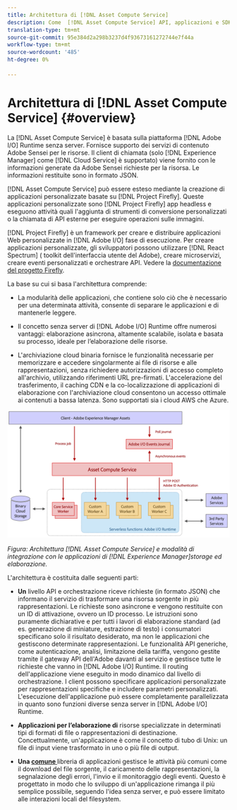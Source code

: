 ```yaml
---
title: Architettura di [!DNL Asset Compute Service]
description: Come  [!DNL Asset Compute Service] API, applicazioni e SDK funzionano insieme per fornire un servizio di elaborazione delle risorse nativo per il cloud.
translation-type: tm+mt
source-git-commit: 95e384d2a298b3237d4f93673161272744e7f44a
workflow-type: tm+mt
source-wordcount: '485'
ht-degree: 0%

---
```



# Architettura di [!DNL Asset Compute Service] {#overview}

La [!DNL Asset Compute Service] è basata sulla piattaforma [!DNL Adobe I/O] Runtime senza server. Fornisce  supporto dei servizi di contenuto Adobe Sensei per le risorse. Il client di chiamata (solo [!DNL Experience Manager] come [!DNL Cloud Service] è supportato) viene fornito con le  informazioni generate da Adobe Sensei richieste per la risorsa. Le informazioni restituite sono in formato JSON.

[!DNL Asset Compute Service] può essere esteso mediante la creazione di applicazioni personalizzate basate su  [!DNL Project Firefly]. Queste applicazioni personalizzate sono [!DNL Project Firefly] app headless e eseguono attività quali l&#39;aggiunta di strumenti di conversione personalizzati o la chiamata di API esterne per eseguire operazioni sulle immagini.

[!DNL Project Firefly] è un framework per creare e distribuire applicazioni Web personalizzate in  [!DNL Adobe I/O] fase di esecuzione. Per creare applicazioni personalizzate, gli sviluppatori possono utilizzare [!DNL React Spectrum] ( toolkit dell&#39;interfaccia utente del Adobe), creare microservizi, creare eventi personalizzati e orchestrare API. Vedere la [documentazione del progetto Firefly](https://www.adobe.io/apis/experienceplatform/project-firefly/docs.html).

La base su cui si basa l&#39;architettura comprende:

* La modularità delle applicazioni, che contiene solo ciò che è necessario per una determinata attività, consente di separare le applicazioni e di mantenerle leggere.

* Il concetto senza server di [!DNL Adobe I/O] Runtime offre numerosi vantaggi: elaborazione asincrona, altamente scalabile, isolata e basata su processo, ideale per l’elaborazione delle risorse.

* L&#39;archiviazione cloud binaria fornisce le funzionalità necessarie per memorizzare e accedere singolarmente ai file di risorse e alle rappresentazioni, senza richiedere autorizzazioni di accesso completo all&#39;archivio, utilizzando riferimenti URL pre-firmati. L&#39;accelerazione del trasferimento, il caching CDN e la co-localizzazione di applicazioni di elaborazione con l&#39;archiviazione cloud consentono un accesso ottimale ai contenuti a bassa latenza. Sono supportati sia i cloud AWS che Azure.

![Architettura del servizio  Asset compute](assets/architecture-diagram.png)

*Figura: Architettura  [!DNL Asset Compute Service] e modalità di integrazione con le applicazioni di  [!DNL Experience Manager]storage ed elaborazione.*

L&#39;architettura è costituita dalle seguenti parti:

* **Un** livello API e orchestrazione riceve richieste (in formato JSON) che informano il servizio di trasformare una risorsa sorgente in più rappresentazioni. Le richieste sono asincrone e vengono restituite con un ID di attivazione, ovvero un ID processo. Le istruzioni sono puramente dichiarative e per tutti i lavori di elaborazione standard (ad es. generazione di miniature, estrazione di testo) i consumatori specificano solo il risultato desiderato, ma non le applicazioni che gestiscono determinate rappresentazioni. Le funzionalità API generiche, come autenticazione, analisi, limitazione della tariffa, vengono gestite tramite il gateway API dell&#39;Adobe  davanti al servizio e gestisce tutte le richieste che vanno in [!DNL Adobe I/O] Runtime. Il routing dell&#39;applicazione viene eseguito in modo dinamico dal livello di orchestrazione. I client possono specificare applicazioni personalizzate per rappresentazioni specifiche e includere parametri personalizzati. L&#39;esecuzione dell&#39;applicazione può essere completamente parallelizzata in quanto sono funzioni diverse senza server in [!DNL Adobe I/O] Runtime.

* **Applicazioni per l’elaborazione di** risorse specializzate in determinati tipi di formati di file o rappresentazioni di destinazione. Concettualmente, un&#39;applicazione è come il concetto di tubo di Unix: un file di input viene trasformato in uno o più file di output.

* **Una  [comune ](https://github.com/adobe/asset-compute-sdk)** libreria di applicazioni gestisce le attività più comuni come il download del file sorgente, il caricamento delle rappresentazioni, la segnalazione degli errori, l&#39;invio e il monitoraggio degli eventi. Questo è progettato in modo che lo sviluppo di un&#39;applicazione rimanga il più semplice possibile, seguendo l&#39;idea senza server, e può essere limitato alle interazioni locali del filesystem.

<!-- TBD:

* About the YAML file?
* See [https://github.com/AdobeDocs/project-firefly/blob/master/getting_started/first_app.md#5-anatomy-of-a-project-firefly-application](https://github.com/AdobeDocs/project-firefly/blob/master/getting_started/first_app.md#5-anatomy-of-a-project-firefly-application).

* minimize description to custom applications
* remove all internal stuff (e.g. Photoshop application, API Gateway) from text and diagram
* update diagram to focus on 3rd party custom applications ONLY
* Explain important transactions/handshakes?
* Flow of assets/control? See the illustration on the Nui diagrams wiki.
* Illustrations. See the SVG shared by Alex.
* Exceptions? Limitations? Call-outs? Gotchas?
* Do we want to add what basic processing is not available currently, that is expected by existing AEM customers?
-->
